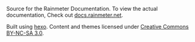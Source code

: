 Source for the Rainmeter Documentation. To view the actual documentation, Check out [docs.rainmeter.net](http://docs.rainmeter.net).

Built using [hexo](https://github.com/tommy351/hexo). Content and themes licensed under [Creative Commons BY-NC-SA 3.0](http://creativecommons.org/licenses/by-nc-sa/3.0/).
